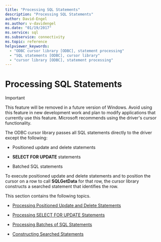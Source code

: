 ```yaml
---
title: "Processing SQL Statements"
description: "Processing SQL Statements"
author: David-Engel
ms.author: v-davidengel
ms.date: "01/19/2017"
ms.service: sql
ms.subservice: connectivity
ms.topic: reference
helpviewer_keywords:
  - "ODBC cursor library [ODBC], statement processing"
  - "SQL statements [ODBC], cursor library"
  - "cursor library [ODBC], statement processing"
---
```

# Processing SQL Statements
> [!IMPORTANT]  
>  This feature will be removed in a future version of Windows. Avoid using this feature in new development work and plan to modify applications that currently use this feature. Microsoft recommends using the driver's cursor functionality.  
  
 The ODBC cursor library passes all SQL statements directly to the driver except the following:  
  
-   Positioned update and delete statements  
  
-   **SELECT FOR UPDATE** statements  
  
-   Batched SQL statements  
  
 To execute positioned update and delete statements and to position the cursor on a row to call **SQLGetData** for that row, the cursor library constructs a searched statement that identifies the row.  
  
 This section contains the following topics.  
  
-   [Processing Positioned Update and Delete Statements](../../../odbc/reference/appendixes/processing-positioned-update-and-delete-statements.md)  
  
-   [Processing SELECT FOR UPDATE Statements](../../../odbc/reference/appendixes/processing-select-for-update-statements.md)  
  
-   [Processing Batches of SQL Statements](../../../odbc/reference/appendixes/processing-batches-of-sql-statements.md)  
  
-   [Constructing Searched Statements](../../../odbc/reference/appendixes/constructing-searched-statements.md)
